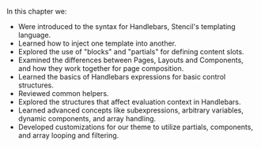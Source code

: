 In this chapter we:

- Were introduced to the syntax for Handlebars, Stencil's templating language.
- Learned how to inject one template into another.
- Explored the use of "blocks" and "partials" for defining content slots.
- Examined the differences between Pages, Layouts and Components, and how they work together for page composition.
- Learned the basics of Handlebars expressions for basic control structures.
- Reviewed common helpers.
- Explored the structures that affect evaluation context in Handlebars.
- Learned advanced concepts like subexpressions, arbitrary variables, dynamic components, and array handling.
- Developed customizations for our theme to utilize partials, components, and array looping and filtering.